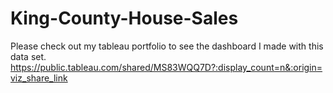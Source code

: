 # King-County-House-Sales
Please check out my tableau portfolio to see the dashboard I made with this data set.
https://public.tableau.com/shared/MS83WQQ7D?:display_count=n&:origin=viz_share_link
